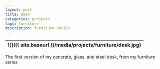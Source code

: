 ```yaml
---
layout: post
title: Desk
categories: projects
tags: furniture
description: furniture series
---
```


![]({{ site.baseurl }}/media/projects/furniture/desk.jpg) |
:----------: |
The first version of my concrete, glass, and steel desk, from my furniture
series
